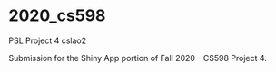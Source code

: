 # 2020_cs598
PSL Project 4
cslao2

Submission for the Shiny App portion of Fall 2020 - CS598 Project 4.
